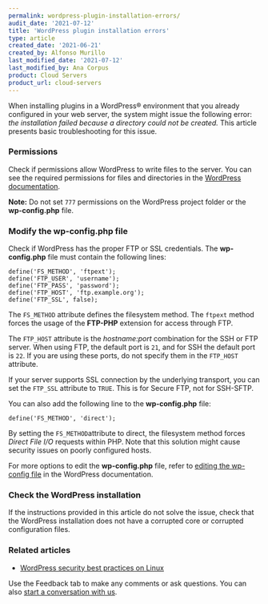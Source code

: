 ```yaml
---
permalink: wordpress-plugin-installation-errors/
audit_date: '2021-07-12'
title: 'WordPress plugin installation errors'
type: article
created_date: '2021-06-21'
created_by: Alfonso Murillo
last_modified_date: '2021-07-12'
last_modified_by: Ana Corpus
product: Cloud Servers
product_url: cloud-servers
---
```


When installing plugins in a WordPress&reg; environment that you already configured in your
web server, the system might issue the following error: *the installation failed because a
directory could not be created.* This article presents basic troubleshooting for this issue.

### Permissions

Check if permissions allow WordPress to write files to the server. You can see the required
permissions for files and directories in the [WordPress documentation](https://wordpress.org/support/article/changing-file-permissions/).

**Note:** Do not set `777` permissions on the WordPress project folder or the **wp-config.php** file.

### Modify the wp-config.php file

Check if WordPress has the proper FTP or SSL credentials. The **wp-config.php** file must contain the following lines:

  ```
  define('FS_METHOD', 'ftpext');
  define('FTP_USER', 'username');
  define('FTP_PASS', 'password');
  define('FTP_HOST', 'ftp.example.org');
  define('FTP_SSL', false);
  ```

The `FS_METHOD` attribute defines the filesystem method. The `ftpext`
method forces the usage of the **FTP-PHP** extension for access through FTP.

The `FTP_HOST` attribute is the *hostname:port* combination for the SSH or
FTP server. When using FTP, the default port is `21`, and for SSH the default
port is `22`. If you are using these ports, do not specify them in the `FTP_HOST`
attribute.

If your server supports SSL connection by the underlying transport, you can
set the `FTP_SSL` attribute to `TRUE`. This is for Secure FTP, not for SSH-SFTP.

You can also add the following line to the **wp-config.php** file:

  `define('FS_METHOD', 'direct');`

By setting the `FS_METHOD`attribute to direct, the filesystem method forces
*Direct File I/O* requests within PHP. Note that this solution might cause
security issues on poorly configured hosts.

For more options to edit the **wp-config.php** file, refer to
[editing the wp-config file](https://wordpress.org/support/article/editing-wp-config-php/)
in the WordPress documentation.

### Check the WordPress installation

If the instructions provided in this article do not solve the issue, check that the
WordPress installation does not have a corrupted core or corrupted configuration files.

### Related articles

- [WordPress security best practices on Linux](https://docs-ospc.rackspace.com/support/how-to/cloud-servers/wordpress-security-best-practices-linux/)

Use the Feedback tab to make any comments or ask questions. You can also [start a conversation with us](https://www.rackspace.com/contact).
